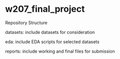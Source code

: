 # w207_final_project

Repository Structure

datasets: include datasets for consideration

eda: include EDA scripts for selected datasets

reports: include working and final files for submission

